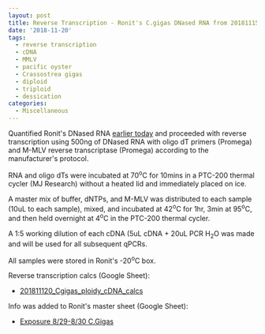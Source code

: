 ```yaml
---
layout: post
title: Reverse Transcription - Ronit's C.gigas DNased RNA from 20181115
date: '2018-11-20'
tags:
  - reverse transcription
  - cDNA
  - MMLV
  - pacific oyster
  - Crassostrea gigas
  - diploid
  - triploid
  - dessication
categories:
  - Miscellaneous
---
```

Quantified Ronit's DNased RNA [earlier today](https://robertslab.github.io/sams-notebook/2018/11/20/RNA-Quantification-Ronit's-C.gigas-DNased-RNA-from-20181115.html) and proceeded with reverse transcription using 500ng of DNased RNA with oligo dT primers (Promega) and M-MLV reverse transcriptase (Promega) according to the manufacturer's protocol.

RNA and oligo dTs were incubated at 70<sup>o</sup>C for 10mins in a PTC-200 thermal cycler (MJ Research) without a heated lid and immediately placed on ice.

A master mix of buffer, dNTPs, and M-MLV was distributed to each sample (10uL to each sample), mixed, and incubated at 42<sup>o</sup>C for 1hr, 3min at 95<sup>o</sup>C, and then held overnight at 4<sup>o</sup>C in the PTC-200 thermal cycler.

A 1:5 working dilution of each cDNA (5uL cDNA + 20uL PCR H<sub>2</sub>O was made and will be used for all subsequent qPCRs.

All samples were stored in Ronit's -20<sup>o</sup>C box.

Reverse transcription calcs (Google Sheet):

- [201811120_Cgigas_ploidy_cDNA_calcs](https://docs.google.com/spreadsheets/d/1PtFerDO6iTCrimMAoaYlEUtb7d9PbGQxtIJoRQK2CnM/edit?usp=sharing)

Info was added to Ronit's master sheet (Google Sheet):

- [Exposure 8/29-8/30 C.Gigas](https://docs.google.com/spreadsheets/d/17mv8gMbmaldggA8Zf0RwBeNF_O4faY8dJFg31XO63K4/edit?usp=sharing)
